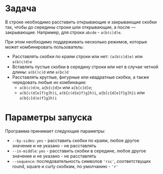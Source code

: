 # Задача

В строке необходимо расставить открывающие и закрывающие скобки так, чтобы до середины строки шли открывающие, а после — закрывающие. Например, для строки `abcde` - `a(b(c)d)e`. 

При этом необходимо поддерживать несколько режимов, которые может комбинировать пользователь:

* Расставлять скобки по краям строки или нет:
    `(a(b(c)d)e)` или `a(b(c)d)e`
* Вставлять пустые скобки в середину строки или нет в случае четной длины:
    `a(b()c)d` или `a(bc)d`
* Расставлять круглые, фигурные или квадратные скобки, а также чередовать любые их комбинации:
    * `a(b(c)d)e`, `a{b{c}d}e` или `a[b[c]d]e`;
    * `a(b[c(d[e]f)g]h)i`, `a(b{c(d{e}f)g}h)i`, `a{b[c{d[e]f}g]h}i` или `a(b{c[d(e)f]g}h)i`

# Параметры запуска

Программа принимает следующие параметры:

* `--by-sides`: `yes` - расставить скобки по краям, любое другое значение и не указано - не расставлять
* `--in-middle`: `yes` - расставить скобки в середине, любое другое значение и не указано - не расставлять
* `--sequence`: последовательность символов `'rsc'`, соответствущих round, square и curly скобкам, по умолчанию - `'r'`

